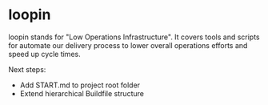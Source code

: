 # loopin

loopin stands for "Low Operations Infrastructure".
It covers tools and scripts for automate our delivery process to lower overall operations efforts and speed up cycle times.

Next steps:
- Add START.md to project root folder
- Extend hierarchical Buildfile structure